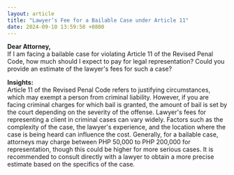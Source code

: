 ```yaml
---
layout: article
title: "Lawyer’s Fee for a Bailable Case under Article 11"
date: 2024-09-10 13:59:50 +0800
---
```


<p><strong>Dear Attorney,</strong><br>If I am facing a bailable case for violating Article 11 of the Revised Penal Code, how much should I expect to pay for legal representation? Could you provide an estimate of the lawyer's fees for such a case?</p><p><strong>Insights:</strong><br>Article 11 of the Revised Penal Code refers to justifying circumstances, which may exempt a person from criminal liability. However, if you are facing criminal charges for which bail is granted, the amount of bail is set by the court depending on the severity of the offense. Lawyer's fees for representing a client in criminal cases can vary widely. Factors such as the complexity of the case, the lawyer's experience, and the location where the case is being heard can influence the cost. Generally, for a bailable case, attorneys may charge between PHP 50,000 to PHP 200,000 for representation, though this could be higher for more serious cases. It is recommended to consult directly with a lawyer to obtain a more precise estimate based on the specifics of the case.</p>